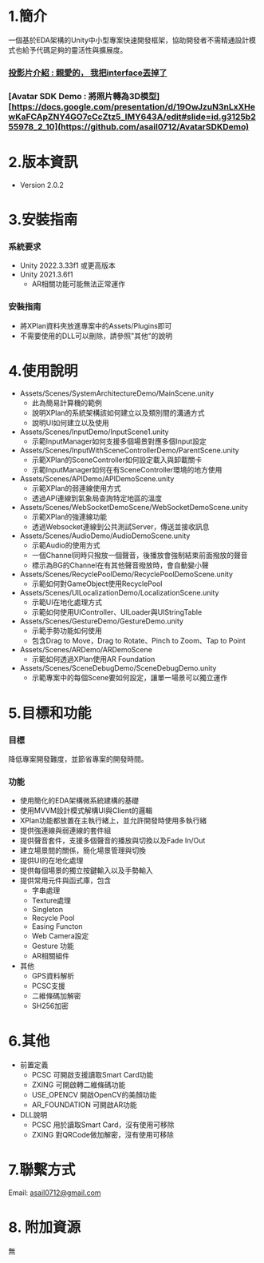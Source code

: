 # 1.簡介
一個基於EDA架構的Unity中小型專案快速開發框架，協助開發者不需精通設計模式也給予代碼足夠的靈活性與擴展度。
### [投影片介紹 : 親愛的， 我把interface丟掉了](https://docs.google.com/presentation/d/19OwJzuN3nLxXHewKaFCApZNY4GO7cCcZtz5_IMY643A/edit#slide=id.g3125b255978_2_10)
### [Avatar SDK Demo : 將照片轉為3D模型][https://docs.google.com/presentation/d/19OwJzuN3nLxXHewKaFCApZNY4GO7cCcZtz5_IMY643A/edit#slide=id.g3125b255978_2_10](https://github.com/asail0712/AvatarSDKDemo)
# 2.版本資訊
- Version 2.0.2
# 3.安裝指南
### 系統要求
- Unity 2022.3.33f1 或更高版本
- Unity 2021.3.6f1
  - AR相關功能可能無法正常運作
### 安裝指南
- 將XPlan資料夾放進專案中的Assets/Plugins即可
- 不需要使用的DLL可以刪除，請參照"其他"的說明
  
# 4.使用說明
- Assets/Scenes/SystemArchitectureDemo/MainScene.unity
  - 此為簡易計算機的範例
  - 說明XPlan的系統架構該如何建立以及類別間的溝通方式
  - 說明UI如何建立以及使用
- Assets/Scenes/InputDemo/InputScene1.unity
  - 示範InputManager如何支援多個場景對應多個Input設定 
- Assets/Scenes/InputWithSceneControllerDemo/ParentScene.unity
  - 示範XPlan的SceneController如何設定載入與卸載關卡
  - 示範InputManager如何在有SceneController環境的地方使用
- Assets/Scenes/APIDemo/APIDemoScene.unity
  - 示範XPlan的弱連線使用方式
  - 透過API連線到氣象局查詢特定地區的溫度
- Assets/Scenes/WebSocketDemoScene/WebSocketDemoScene.unity
  - 示範XPlan的強連線功能
  - 透過Websocket連線到公共測試Server，傳送並接收訊息
- Assets/Scenes/AudioDemo/AudioDemoScene.unity
  - 示範Audio的使用方式
  - 一個Channel同時只撥放一個聲音，後播放會強制結束前面撥放的聲音
  - 標示為BG的Channel在有其他聲音撥放時，會自動變小聲
- Assets/Scenes/RecyclePoolDemo/RecyclePoolDemoScene.unity
  - 示範如何對GameObject使用RecyclePool
- Assets/Scenes/UILocalizationDemo/LocalizationScene.unity
  - 示範UI在地化處理方式
  - 示範如何使用UIController、UILoader與UIStringTable
- Assets/Scenes/GestureDemo/GestureDemo.unity
  - 示範手勢功能如何使用
  - 包含Drag to Move，Drag to Rotate、Pinch to Zoom、Tap to Point
- Assets/Scenes/ARDemo/ARDemoScene
  - 示範如何透過XPlan使用AR Foundation
- Assets/Scenes/SceneDebugDemo/SceneDebugDemo.unity
  - 示範專案中的每個Scene要如何設定，讓單一場景可以獨立運作
 
# 5.目標和功能
### 目標
降低專案開發難度，並節省專案的開發時間。
### 功能
- 使用簡化的EDA架構微系統建構的基礎
- 使用MVVM設計模式解構UI與Client的邏輯
- XPlan功能都放置在主執行緒上，並允許開發時使用多執行緒
- 提供強連線與弱連線的套件組
- 提供聲音套件，支援多個聲音的播放與切換以及Fade In/Out
- 建立場景間的關係，簡化場景管理與切換
- 提供UI的在地化處理
- 提供每個場景的獨立按鍵輸入以及手勢輸入
- 提供常用元件與函式庫，包含
  - 字串處理
  - Texture處理
  - Singleton
  - Recycle Pool
  - Easing Functon
  - Web Camera設定
  - Gesture 功能
  - AR相關組件
- 其他 
  - GPS資料解析
  - PCSC支援
  - 二維條碼加解密
  - SH256加密
# 6.其他
- 前置定義
  - PCSC 可開啟支援讀取Smart Card功能
  - ZXING 可開啟轉二維條碼功能
  - USE_OPENCV 開啟OpenCV的美顏功能
  - AR_FOUNDATION 可開啟AR功能
- DLL說明
  - PCSC  用於讀取Smart Card，沒有使用可移除
  - ZXING 對QRCode做加解密，沒有使用可移除

# 7.聯繫方式
Email: asail0712@gmail.com

# 8. 附加資源
無
